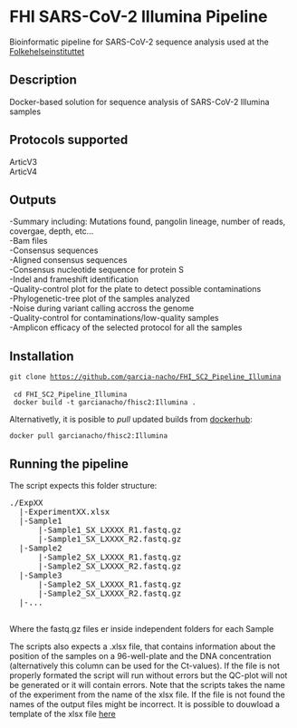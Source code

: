 # FHI SARS-CoV-2 Illumina Pipeline
Bioinformatic pipeline for SARS-CoV-2 sequence analysis used at the [Folkehelseinstituttet](https://www.fhi.no)

## Description
Docker-based solution for sequence analysis of SARS-CoV-2 Illumina samples 

## Protocols supported
ArticV3   
ArticV4   

## Outputs
-Summary including: Mutations found, pangolin lineage, number of reads, covergae, depth, etc...   
-Bam files   
-Consensus sequences   
-Aligned consensus sequences   
-Consensus nucleotide sequence for protein S   
-Indel and frameshift identification   
-Quality-control plot for the plate to detect possible contaminations   
-Phylogenetic-tree plot of the samples analyzed   
-Noise during variant calling accross the genome   
-Quality-control for contaminations/low-quality samples   
-Amplicon efficacy of the selected protocol for all the samples   

## Installation
<code>git clone https://github.com/garcia-nacho/FHI_SC2_Pipeline_Illumina </code>  
<code> cd FHI_SC2_Pipeline_Illumina </code>   
<code> docker build -t garcianacho/fhisc2:Illumina . </code>
   
Alternativetly, it is posible to *pull* updated builds from [dockerhub](https://hub.docker.com/repository/docker/garcianacho/fhisc2):

<code>docker pull garcianacho/fhisc2:Illumina</code>

## Running the pipeline

The script expects this folder structure:    
<pre>
./ExpXX    
  |-ExperimentXX.xlsx      
  |-Sample1     
      |-Sample1_SX_LXXXX_R1.fastq.gz       
      |-Sample1_SX_LXXXX_R2.fastq.gz      
  |-Sample2      
      |-Sample2_SX_LXXXX_R1.fastq.gz   
      |-Sample2_SX_LXXXX_R2.fastq.gz   
  |-Sample3   
      |-Sample2_SX_LXXXX_R1.fastq.gz   
      |-Sample2_SX_LXXXX_R2.fastq.gz
  |-...   

</pre>
    
Where the fastq.gz files er inside independent folders for each Sample

The scripts also expects a .xlsx file, that contains information about the position of the samples on a 96-well-plate and the DNA concentration (alternatively this column can be used for the Ct-values).
If the file is not properly formated the script will run without errors but the QC-plot will not be generated or it will contain errors. 
Note that the scripts takes the name of the experiment from the name of the xlsx file. If the file is not found the names of the output files might be incorrect. 
It is possible to douwload a template of the xlsx file [here](https://github.com/garcia-nacho/FHI_SC2_Pipeline_Illumina/blob/master/Template_FHISC2_Illumina.xlsx?raw=true)

